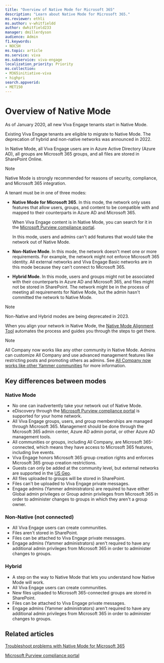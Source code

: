 ```yaml
---
title: "Overview of Native Mode for Microsoft 365"
description: "Learn about Native Mode for Microsoft 365."
ms.reviewer: ethli
ms.author: v-whitfieldd
author: dwhitfield233
manager: dmillerdyson
audience: Admin
f1.keywords:
- NOCSH
ms.topic: article
ms.service: viva
ms.subservice: viva-engage
localization_priority: Priority
ms.collection:  
- M365initiative-viva
- highpri
search.appverid:
- MET150
---
```


# Overview of Native Mode

As of January 2020, all new Viva Engage tenants start in Native Mode.

Existing Viva Engage tenants are eligible to migrate to Native Mode. The deprecation of hybrid and non-native networks was announced in 2022. 

In Native Mode, all Viva Engage users are in Azure Active Directory (Azure AD), all groups are Microsoft 365 groups, and all files are stored in SharePoint Online.

 > [!NOTE]
> Native Mode is strongly recommended for reasons of security, compliance, and Microsoft 365 integration.

A tenant must be in one of three modes:

- **Native Mode for Microsoft 365**. In this mode, the network only uses features that allow users, groups, and content to be compatible with and mapped to their counterparts in Azure AD and Microsoft 365.

  When Viva Engage content is in Native Mode, you can search for it in the [Microsoft Purview compliance portal](https://go.microsoft.com/fwlink/?linkid=2132455).
  
  In this mode, users and admins can't add features that would take the network out of Native Mode.

- **Non-Native Mode**. In this mode, the network doesn't meet one or more requirements. For example, the network might not enforce Microsoft 365 identity. All external networks and Viva Engage Basic networks are in this mode because they can't connect to Microsoft 365.

- **Hybrid Mode**. In this mode, users and groups might not be associated with their counterparts in Azure AD and Microsoft 365, and files might not be stored in SharePoint. The network might be in the process of meeting all requirements for Native Mode, but the admin hasn't committed the network to Native Mode.

> [!NOTE]
> Non-Native and Hybrid modes are being deprecated in 2023.


When you align your network in Native Mode, the [Native Mode Alignment Tool](./native-mode-step-by-step-guide.md) automates the process and guides you through the steps to get there.

 > [!NOTE]
> All Company now works like any other community in Native Mode. Admins can customize All Company and use advanced management features like restricting posts and promoting others as admins. See [All Company now works like other Yammer communities](../manage-yammer-groups/yammer-all-company-yammer-community.md) for more information.

## Key differences between modes

### Native Mode

- No one can inadvertently take your network out of Native Mode.
- eDiscovery through the [Microsoft Purview compliance portal](https://go.microsoft.com/fwlink/?linkid=2132455) is supported for your home network.
- All Viva Engage groups, users, and group memberships are managed through Microsoft 365. Management should be done through the Microsoft 365 admin center, Azure AD admin portal, or other Azure AD management tools.
- All communities or groups, including All Company, are Microsoft 365-connected, which means they have access to Microsoft 365 features, including live events.
- Viva Engage honors Microsoft 365 group creation rights and enforces Microsoft 365 group creation restrictions.
- Guests can only be added at the community level, but external networks are supported in the [US Geo](../manage-security-and-compliance/security-and-compliance.md).
- All files uploaded to groups will be stored in SharePoint.
- Files can't be uploaded to Viva Engage private messages.
- Engage admins (Yammer administrators) are required to have either Global admin privileges or Group admin privileges from Microsoft 365 in order to administer changes to groups in which they aren't a group owner.

### Non-Native (not connected)

- All Viva Engage users can create communities.
- Files aren't stored in SharePoint.
- Files can be attached to Viva Engage private messages.
- Engage admins (Yammer administrators) aren't required to have any additional admin privileges from Microsoft 365 in order to administer changes to groups.

### Hybrid

- A step on the way to Native Mode that lets you understand how Native Mode will work.
- All Viva Engage users can create communities.
- New files uploaded to Microsoft 365-connected groups are stored in SharePoint.
- Files can be attached to Viva Engage private messages.
- Engage admins (Yammer administrators) aren't required to have any additional admin privileges from Microsoft 365 in order to administer changes to groups.

## Related articles

[Troubleshoot problems with Native Mode for Microsoft 365](../troubleshoot-problems/troubleshoot-native-mode.md)

[Microsoft Purview compliance portal](https://go.microsoft.com/fwlink/?linkid=2132455)
